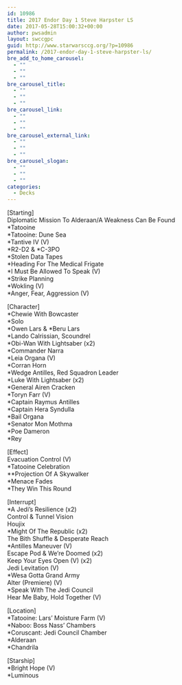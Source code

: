 ```yaml
---
id: 10986
title: 2017 Endor Day 1 Steve Harpster LS
date: 2017-05-28T15:00:32+00:00
author: pwsadmin
layout: swccgpc
guid: http://www.starwarsccg.org/?p=10986
permalink: /2017-endor-day-1-steve-harpster-ls/
bre_add_to_home_carousel:
  - ""
  - ""
  - ""
bre_carousel_title:
  - ""
  - ""
  - ""
bre_carousel_link:
  - ""
  - ""
  - ""
bre_carousel_external_link:
  - ""
  - ""
  - ""
bre_carousel_slogan:
  - ""
  - ""
  - ""
categories:
  - Decks
---
```

[Starting]  
Diplomatic Mission To Alderaan/A Weakness Can Be Found  
*Tatooine  
*Tatooine: Dune Sea  
*Tantive IV (V)  
\*R2-D2 & \*C-3PO  
*Stolen Data Tapes  
*Heading For The Medical Frigate  
*I Must Be Allowed To Speak (V)  
*Strike Planning  
*Wokling (V)  
*Anger, Fear, Aggression (V)

[Character]  
*Chewie With Bowcaster  
*Solo  
\*Owen Lars & \*Beru Lars  
*Lando Calrissian, Scoundrel  
*Obi-Wan With Lightsaber (x2)  
*Commander Narra  
*Leia Organa (V)  
*Corran Horn  
*Wedge Antilles, Red Squadron Leader  
*Luke With Lightsaber (x2)  
*General Airen Cracken  
*Toryn Farr (V)  
*Captain Raymus Antilles  
*Captain Hera Syndulla  
*Bail Organa  
*Senator Mon Mothma  
*Poe Dameron  
*Rey

[Effect]  
Evacuation Control (V)  
*Tatooine Celebration  
**Projection Of A Skywalker  
*Menace Fades  
*They Win This Round

[Interrupt]  
*A Jedi&#8217;s Resilience (x2)  
Control & Tunnel Vision  
Houjix  
*Might Of The Republic (x2)  
The Bith Shuffle & Desperate Reach  
*Antilles Maneuver (V)  
Escape Pod & We&#8217;re Doomed (x2)  
Keep Your Eyes Open (V) (x2)  
Jedi Levitation (V)  
*Wesa Gotta Grand Army  
Alter (Premiere) (V)  
*Speak With The Jedi Council  
Hear Me Baby, Hold Together (V)

[Location]  
*Tatooine: Lars&#8217; Moisture Farm (V)  
*Naboo: Boss Nass&#8217; Chambers  
*Coruscant: Jedi Council Chamber  
*Alderaan  
*Chandrila

[Starship]  
*Bright Hope (V)  
*Luminous